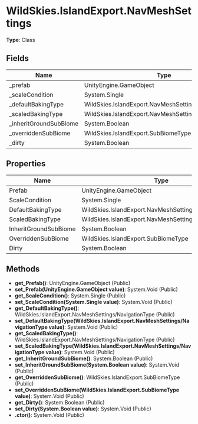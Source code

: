 ﻿# WildSkies.IslandExport.NavMeshSettings

**Type**: Class

## Fields

| Name | Type | Access |
|------|------|--------|
| _prefab | UnityEngine.GameObject | Private |
| _scaleCondition | System.Single | Private |
| _defaultBakingType | WildSkies.IslandExport.NavMeshSettings/NavigationType | Private |
| _scaledBakingType | WildSkies.IslandExport.NavMeshSettings/NavigationType | Private |
| _inheritGroundSubBiome | System.Boolean | Private |
| _overriddenSubBiome | WildSkies.IslandExport.SubBiomeType | Private |
| _dirty | System.Boolean | Private |

## Properties

| Name | Type | Access |
|------|------|--------|
| Prefab | UnityEngine.GameObject | Public |
| ScaleCondition | System.Single | Public |
| DefaultBakingType | WildSkies.IslandExport.NavMeshSettings/NavigationType | Public |
| ScaledBakingType | WildSkies.IslandExport.NavMeshSettings/NavigationType | Public |
| InheritGroundSubBiome | System.Boolean | Public |
| OverriddenSubBiome | WildSkies.IslandExport.SubBiomeType | Public |
| Dirty | System.Boolean | Public |

## Methods

- **get_Prefab()**: UnityEngine.GameObject (Public)
- **set_Prefab(UnityEngine.GameObject value)**: System.Void (Public)
- **get_ScaleCondition()**: System.Single (Public)
- **set_ScaleCondition(System.Single value)**: System.Void (Public)
- **get_DefaultBakingType()**: WildSkies.IslandExport.NavMeshSettings/NavigationType (Public)
- **set_DefaultBakingType(WildSkies.IslandExport.NavMeshSettings/NavigationType value)**: System.Void (Public)
- **get_ScaledBakingType()**: WildSkies.IslandExport.NavMeshSettings/NavigationType (Public)
- **set_ScaledBakingType(WildSkies.IslandExport.NavMeshSettings/NavigationType value)**: System.Void (Public)
- **get_InheritGroundSubBiome()**: System.Boolean (Public)
- **set_InheritGroundSubBiome(System.Boolean value)**: System.Void (Public)
- **get_OverriddenSubBiome()**: WildSkies.IslandExport.SubBiomeType (Public)
- **set_OverriddenSubBiome(WildSkies.IslandExport.SubBiomeType value)**: System.Void (Public)
- **get_Dirty()**: System.Boolean (Public)
- **set_Dirty(System.Boolean value)**: System.Void (Public)
- **.ctor()**: System.Void (Public)

